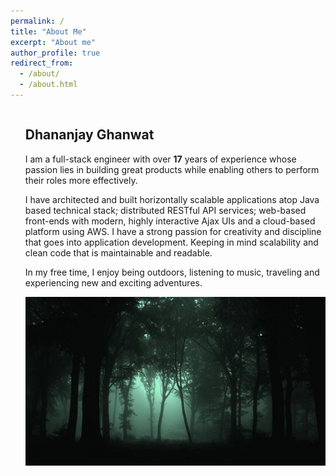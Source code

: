 ```yaml
---
permalink: /
title: "About Me"
excerpt: "About me"
author_profile: true
redirect_from: 
  - /about/
  - /about.html
---
```



<div class="pl-inner area-region pl-sortable-area editor-row" style="">
   <div class="row grid-row">
      <!-- iSlider | Section Template -->
      <section id="islideru8drnyu" data-object="iSlider" data-sid="islider" data-clone="u8drnyu" class="pl-section span12 offset0    pl-bg-cover section-islider" style="  ">
         <div class="pl-section-pad fix">
            <div class="islider">
               <ul class="slides">
                  <li class="flex-active-slide" style="width: 100%; float: left; margin-right: -100%; position: relative; opacity: 1; display: block; z-index: 2;">
                     <div data-sync="islider_array_item1" class="content element-light">
                        <h2 data-sync="islider_array_item1_title">Dhananjay Ghanwat</h2>
                        <p data-sync="islider_array_item1_text">I am a full-stack engineer with over <b>17</b> years of experience whose passion lies in building great products while enabling others to perform their roles more effectively. </p>
                           <p>I have architected and built horizontally scalable applications atop Java based technical stack; distributed RESTful API services;
                           web-based front-ends with modern, highly interactive Ajax UIs and a cloud-based platform using AWS.
                           I have a strong passion for creativity and discipline that goes into application development. Keeping in mind scalability and clean code that is maintainable and readable.</p>
                           <p>
                           In my free time, I enjoy being outdoors, listening to music, traveling and experiencing new and exciting adventures.</p>
                     </div>
                     <img src="images/6aD6vQF.jpg" alt="" draggable="false">
                  </li>
               </ul>
            </div>
         </div>
      </section>
   </div>
</div>


